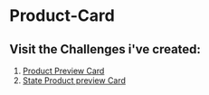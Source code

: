 # Product-Card

## Visit the Challenges i've created:

1. [Product Preview Card](https://pobze.github.io/Product-Card/Code/index.html)
2. [State Product preview Card](https://pobze.github.io/Product-Card/ProjectCode/index.html)
